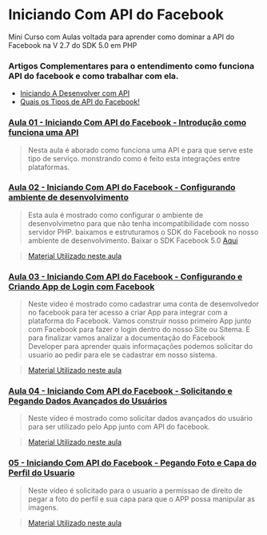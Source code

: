 # Iniciando Com API do Facebook
Mini Curso com Aulas voltada para aprender como dominar a API do Facebook na V 2.7 do SDK 5.0 em PHP

### Artigos Complementares para o entendimento como funciona API do facebook e como trabalhar com ela.

- [Iniciando A Desenvolver com API](http://alexnascimento.com.br/iniciando-desenvolver-com-api/)
- [Quais os Tipos de API do Facebook!](http://alexnascimento.com.br/quais-os-tipos-de-api-do-facebook/)

### [Aula 01 - Iniciando Com API do Facebook - Introdução como funciona uma API](https://www.youtube.com/watch?v=XVMvAdxFvPI&list=PLjnUBzvAbOCJWseWxMX_WbvDpqYIdv9qE)
> Nesta aula é aborado como funciona uma API e para que serve este tipo de serviço. 
>monstrando como é feito esta integrações entre plataformas.


### [Aula 02 - Iniciando Com API do Facebook - Configurando ambiente de desenvolvimento](https://www.youtube.com/watch?v=TY5sT_6Mw6g&list=PLjnUBzvAbOCJWseWxMX_WbvDpqYIdv9qE)
 > Esta aula é mostrado como configurar o ambiente de desenvolvimetno para que não tenha incompatibilidade com nosso servidor PHP. 
 > baixamos e estruturamos o SDK do Facebook no nosso ambiente de desenvolvimento.
 > Baixar o SDK Facebook 5.0 [Aqui](https://github.com/facebook/php-graph-sdk/archive/master.zip)
 
 >[Material Utilizado neste aula](https://github.com/ASNascimento/Iniciando-Com-API-do-Facebook/tree/master/aula02)


### [Aula 03 - Iniciando Com API do Facebook - Configurando e Criando App de Login com Facebook](https://www.youtube.com/watch?v=Qkm54iIrjMA&index=3&list=PLjnUBzvAbOCJWseWxMX_WbvDpqYIdv9qE)
 > Neste video é mostrado como cadastrar uma conta de desenvolvedor no facebook para ter acesso a criar App para integrar com a plataforma do Facebook.
 > Vamos construir nosso primeiro App junto com Facebook para fazer o login dentro do nosso Site ou Sitema.
 > E para finalizar vamos analizar a documentação do Facebook Developer para aprender quais informaçações podemos solicitar do usuario ao pedir para ele se cadastrar em nosso sistema.
 
 >[Material Utilizado neste aula](https://github.com/ASNascimento/Iniciando-Com-API-do-Facebook/tree/master/aula03)


### [Aula 04 - Iniciando Com API do Facebook - Solicitando e Pegando Dados Avançados do Usuários](https://www.youtube.com/watch?v=8HpTCrOjU9A&list=PLjnUBzvAbOCJWseWxMX_WbvDpqYIdv9qE&index=4)
 >Neste vídeo é mostrado como solicitar dados avançados do usuário para ser utilizado pelo App junto com API do facebook.
 
 >[Material Utilizado neste aula](https://github.com/ASNascimento/Iniciando-Com-API-do-Facebook/tree/master/aula04)
 
 
### [05 - Iniciando Com API do Facebook - Pegando Foto e Capa do Perfil do Usuario](https://www.youtube.com/watch?v=UstZcxR2KKs&index=5&list=PLjnUBzvAbOCJWseWxMX_WbvDpqYIdv9qE)
 >Neste vídeo é solicitado para o usuario a permissao de direito de pegar a foto do perfil e sua capa para que o APP possa manipular as imagens.
 
 >[Material Utilizado neste aula](https://github.com/ASNascimento/Iniciando-Com-API-do-Facebook/tree/master/aula05)

